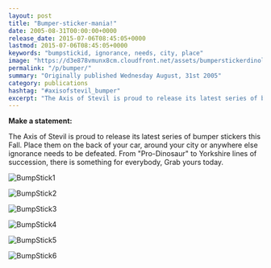 ```yaml
---
layout: post
title: "Bumper-sticker-mania!"
date: 2005-08-31T00:00:00+0000
release_date: 2015-07-06T08:45:05+0000
lastmod: 2015-07-06T08:45:05+0000
keywords: "bumpstickid, ignorance, needs, city, place"
image: "https://d3e878vmunx8cm.cloudfront.net/assets/bumperstickerdinolg.jpg"
permalink: "/p/bumper/"
summary: "Originally published Wednesday August, 31st 2005"
category: publications
hashtag: "#axisofstevil_bumper"
excerpt: "The Axis of Stevil is proud to release its latest series of bumper stickers this Fall."
---
```


[id_1]: https://d3e878vmunx8cm.cloudfront.net/assets/bumperstickerdinolg.jpg "BumpStick1"[id_2]: https://d3e878vmunx8cm.cloudfront.net/assets/bumperstickerbb08lg.jpg "BumpStick2"[id_3]: https://d3e878vmunx8cm.cloudfront.net/assets/bumperstickerbuslg.jpg "BumpStick3"[id_4]: https://d3e878vmunx8cm.cloudfront.net/assets/bumperstickerlogolg.jpg "BumpStick4"[id_5]: https://d3e878vmunx8cm.cloudfront.net/assets/bumperstickerreadlg.jpg "BumpStick5"[id_6]: https://d3e878vmunx8cm.cloudfront.net/assets/bumperstickeryorkielg.jpg "BumpStick6"
**Make a statement:**

The Axis of Stevil is proud to release its latest series of bumper stickers this Fall. Place them on the back of your car, around your city or anywhere else ignorance needs to be defeated. From "Pro-Dinosaur" to Yorkshire lines of succession, there is something for everybody, Grab yours today.

![BumpStick1][id_1]

![BumpStick2][id_2]

![BumpStick3][id_3]

![BumpStick4][id_4]

![BumpStick5][id_5]

![BumpStick6][id_6]

